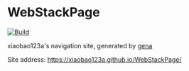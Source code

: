 # WebStackPage

[![Build](https://github.com/xiaobao123A/WebStackPage/actions/workflows/generate.yml/badge.svg)](https://github.com/xiaobao123A/WebStackPage/actions/workflows/generate.yml)

xiaobao123a's navigation site, generated by [gena](https://github.com/x1ah/gena)

Site address: https://xiaobao123a.github.io/WebStackPage/